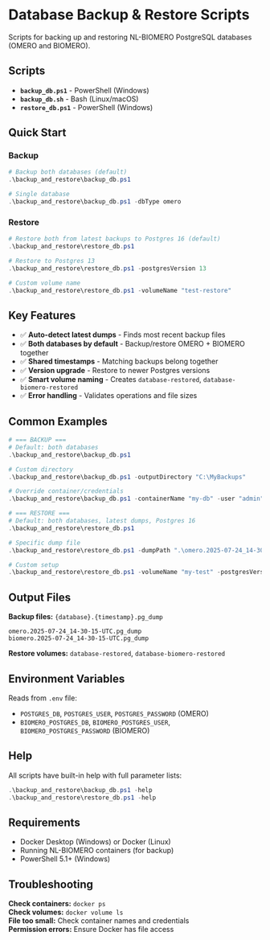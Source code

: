 # Database Backup & Restore Scripts

Scripts for backing up and restoring NL-BIOMERO PostgreSQL databases (OMERO and BIOMERO).

## Scripts

- **`backup_db.ps1`** - PowerShell (Windows)
- **`backup_db.sh`** - Bash (Linux/macOS)
- **`restore_db.ps1`** - PowerShell (Windows)

## Quick Start

### Backup
```powershell
# Backup both databases (default)
.\backup_and_restore\backup_db.ps1

# Single database
.\backup_and_restore\backup_db.ps1 -dbType omero
```

### Restore
```powershell
# Restore both from latest backups to Postgres 16 (default)
.\backup_and_restore\restore_db.ps1

# Restore to Postgres 13
.\backup_and_restore\restore_db.ps1 -postgresVersion 13

# Custom volume name
.\backup_and_restore\restore_db.ps1 -volumeName "test-restore"
```

## Key Features

- ✅ **Auto-detect latest dumps** - Finds most recent backup files
- ✅ **Both databases by default** - Backup/restore OMERO + BIOMERO together
- ✅ **Shared timestamps** - Matching backups belong together
- ✅ **Version upgrade** - Restore to newer Postgres versions
- ✅ **Smart volume naming** - Creates `database-restored`, `database-biomero-restored`
- ✅ **Error handling** - Validates operations and file sizes

## Common Examples

```powershell
# === BACKUP ===
# Default: both databases
.\backup_and_restore\backup_db.ps1

# Custom directory
.\backup_and_restore\backup_db.ps1 -outputDirectory "C:\MyBackups"

# Override container/credentials
.\backup_and_restore\backup_db.ps1 -containerName "my-db" -user "admin"

# === RESTORE ===
# Default: both databases, latest dumps, Postgres 16
.\backup_and_restore\restore_db.ps1

# Specific dump file
.\backup_and_restore\restore_db.ps1 -dumpPath ".\omero.2025-07-24_14-30-15-UTC.pg_dump" -dbType omero

# Custom setup
.\backup_and_restore\restore_db.ps1 -volumeName "my-test" -postgresVersion 13 -user "postgres" -password "secret"
```

## Output Files

**Backup files:** `{database}.{timestamp}.pg_dump`
```
omero.2025-07-24_14-30-15-UTC.pg_dump
biomero.2025-07-24_14-30-15-UTC.pg_dump
```

**Restore volumes:** `database-restored`, `database-biomero-restored`

## Environment Variables

Reads from `.env` file:
- `POSTGRES_DB`, `POSTGRES_USER`, `POSTGRES_PASSWORD` (OMERO)
- `BIOMERO_POSTGRES_DB`, `BIOMERO_POSTGRES_USER`, `BIOMERO_POSTGRES_PASSWORD` (BIOMERO)

## Help

All scripts have built-in help with full parameter lists:

```powershell
.\backup_and_restore\backup_db.ps1 -help
.\backup_and_restore\restore_db.ps1 -help
```

## Requirements

- Docker Desktop (Windows) or Docker (Linux)
- Running NL-BIOMERO containers (for backup)
- PowerShell 5.1+ (Windows)

## Troubleshooting

**Check containers:** `docker ps`  
**Check volumes:** `docker volume ls`  
**File too small:** Check container names and credentials  
**Permission errors:** Ensure Docker has file access
